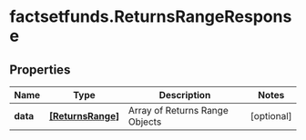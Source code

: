 # factsetfunds.ReturnsRangeResponse

## Properties

Name | Type | Description | Notes
------------ | ------------- | ------------- | -------------
**data** | [**[ReturnsRange]**](ReturnsRange.md) | Array of Returns Range Objects | [optional] 


